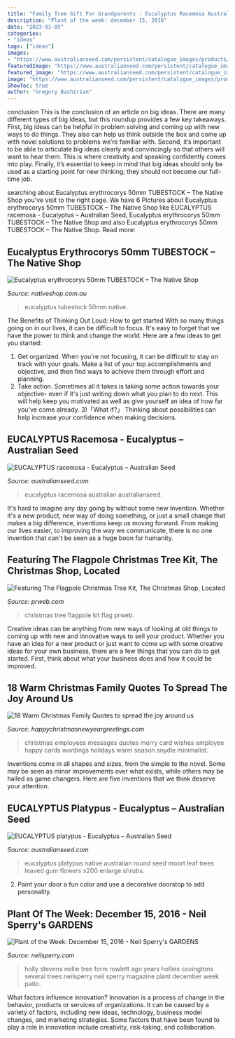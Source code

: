 ```yaml
---
title: "Family Tree Gift For Grandparents : Eucalyptus Racemosa Australian Australianseed"
description: "Plant of the week: december 15, 2016"
date: "2023-01-05"
categories:
- "ideas"
tags: ["ideas"]
images:
- "https://www.australianseed.com/persistent/catalogue_images/products/eucalyptus-platypus-1.jpg"
featuredImage: "https://www.australianseed.com/persistent/catalogue_images/products/eucalyptus-platypus-1.jpg"
featured_image: "https://www.australianseed.com/persistent/catalogue_images/products/eucalyptus-racemosa.jpg"
image: "https://www.australianseed.com/persistent/catalogue_images/products/eucalyptus-racemosa.jpg"
ShowToc: true
author: "Gregory Bashirian"
---
```



conclusion
This is the conclusion of an article on big ideas. 
There are many different types of big ideas, but this roundup provides a few key takeaways. First, big ideas can be helpful in problem solving and coming up with new ways to do things. They also can help us think outside the box and come up with novel solutions to problems we’re familiar with. 
 Second, it’s important to be able to articulate big ideas clearly and convincingly so that others will want to hear them. This is where creativity and speaking confidently comes into play. Finally, it’s essential to keep in mind that big ideas should only be used as a starting point for new thinking; they should not become our full-time job.

	

		
searching about Eucalyptus erythrocorys 50mm TUBESTOCK – The Native Shop you've visit to the right page. We have 6 Pictures about Eucalyptus erythrocorys 50mm TUBESTOCK – The Native Shop like EUCALYPTUS racemosa - Eucalyptus – Australian Seed, Eucalyptus erythrocorys 50mm TUBESTOCK – The Native Shop and also Eucalyptus erythrocorys 50mm TUBESTOCK – The Native Shop. Read more:
		
    
## Eucalyptus Erythrocorys 50mm TUBESTOCK – The Native Shop

<img loading=lazy src="https://cdn.shopify.com/s/files/1/0020/4682/0452/products/Eucalyptus_erythrocorys_-_tree_1200x1200.JPG?v=1548895878" onerror="this.onerror=null;this.src='https://tse3.mm.bing.net/th?id=OIP.XLQIFFT3teIGEPjjkcB0zQHaJ4&amp;pid=15.1';" alt="Eucalyptus erythrocorys 50mm TUBESTOCK – The Native Shop">

_Source: nativeshop.com.au_

>eucalyptus tubestock 50mm native. 

	

The Benefits of Thinking Out Loud: How to get started
With so many things going on in our lives, it can be difficult to focus. It's easy to forget that we have the power to think and change the world. Here are a few ideas to get you started: 
1) Get organized. When you're not focusing, it can be difficult to stay on track with your goals. Make a list of your top accomplishments and objective, and then find ways to achieve them through effort and planning. 
2) Take action. Sometimes all it takes is taking some action towards your objective- even if it's just writing down what you plan to do next. This will help keep you motivated as well as give yourself an idea of how far you've come already. 
3)「What if?」 Thinking about possibilities can help increase your confidence when making decisions.

    
## EUCALYPTUS Racemosa - Eucalyptus – Australian Seed

<img loading=lazy src="https://www.australianseed.com/persistent/catalogue_images/products/eucalyptus-racemosa.jpg" onerror="this.onerror=null;this.src='https://tse4.mm.bing.net/th?id=OIP.Lduc9khomLmOG_gYq_4CSgHaHa&amp;pid=15.1';" alt="EUCALYPTUS racemosa - Eucalyptus – Australian Seed">

_Source: australianseed.com_

>eucalyptus racemosa australian australianseed. 

	

It's hard to imagine any day going by without some new invention. Whether it's a new product, new way of doing something, or just a small change that makes a big difference, inventions keep us moving forward. From making our lives easier, to improving the way we communicate, there is no one invention that can't be seen as a huge boon for humanity.

    
## Featuring The Flagpole Christmas Tree Kit, The Christmas Shop, Located

<img loading=lazy src="http://ww1.prweb.com/prfiles/2016/12/01/13894879/LEDChristmasTreead.png" onerror="this.onerror=null;this.src='https://tse1.mm.bing.net/th?id=OIP.AdQmrFRUPQ1jSibBH756UQChEs&amp;pid=15.1';" alt="Featuring The Flagpole Christmas Tree Kit, The Christmas Shop, Located">

_Source: prweb.com_

>christmas tree flagpole kit flag prweb. 

	

Creative ideas can be anything from new ways of looking at old things to coming up with new and innovative ways to sell your product. Whether you have an idea for a new product or just want to come up with some creative ideas for your own business, there are a few things that you can do to get started. First, think about what your business does and how it could be improved.

    
## 18 Warm Christmas Family Quotes To Spread The Joy Around Us

<img loading=lazy src="http://happychristmasnewyeargreetings.com/wp-content/uploads/2017/12/cute-Christmas-Quotes-Family-Cards-cPmIJcD.jpg" onerror="this.onerror=null;this.src='https://tse2.mm.bing.net/th?id=OIP.pTzKn6hvdX_fHTBXj04V5AHaFj&amp;pid=15.1';" alt="18 Warm Christmas Family Quotes to spread the joy around us">

_Source: happychristmasnewyeargreetings.com_

>christmas employees messages quotes merry card wishes employee happy cards wordings holidays warm season snydle minimalist. 

	

Inventions come in all shapes and sizes, from the simple to the novel. Some may be seen as minor improvements over what exists, while others may be hailed as game changers. Here are five inventions that we think deserve your attention.

    
## EUCALYPTUS Platypus - Eucalyptus – Australian Seed

<img loading=lazy src="https://www.australianseed.com/persistent/catalogue_images/products/eucalyptus-platypus-1.jpg" onerror="this.onerror=null;this.src='https://tse4.mm.bing.net/th?id=OIP.bggjL6-WHOzpMBkDhSPAjAHaHa&amp;pid=15.1';" alt="EUCALYPTUS platypus - Eucalyptus – Australian Seed">

_Source: australianseed.com_

>eucalyptus platypus native australian round seed moort leaf trees leaved gum flowers x200 enlarge shrubs. 

	

2. Paint your door a fun color and use a decorative doorstop to add personality.

    
## Plant Of The Week: December 15, 2016 - Neil Sperry&#039;s GARDENS

<img loading=lazy src="http://neilsperry.com/wp-content/uploads/2016/12/12-15-16-Nellie-R-Stevens-holly-tree-form-in-Covingtons-in-Rowlett-two-years-ago.jpg" onerror="this.onerror=null;this.src='https://tse3.mm.bing.net/th?id=OIP.LTYZOu8E9qLuAgPVYYNITgHaJ3&amp;pid=15.1';" alt="Plant of the Week: December 15, 2016 - Neil Sperry&#039;s GARDENS">

_Source: neilsperry.com_

>holly stevens nellie tree form rowlett ago years hollies covingtons several trees neilsperry neil sperry magazine plant december week patio. 

	

What factors influence innovation?
Innovation is a process of change in the behavior, products or services of organizations. It can be caused by a variety of factors, including new ideas, technology, business model changes, and marketing strategies.
Some factors that have been found to play a role in innovation include creativity, risk-taking, and collaboration.

